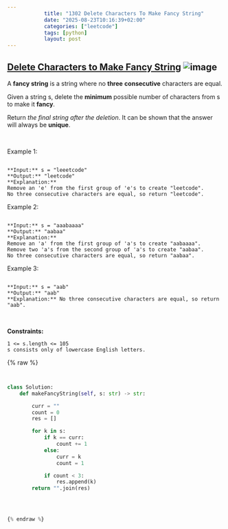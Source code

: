 ```yaml
---
            title: "1302 Delete Characters To Make Fancy String"
            date: "2025-08-23T10:16:39+02:00"
            categories: ["leetcode"]
            tags: [python]
            layout: post
---
```

            
## [Delete Characters to Make Fancy String](https://leetcode.com/problems/delete-characters-to-make-fancy-string) ![image](https://img.shields.io/badge/Difficulty-Easy-brightgreen)

A **fancy string** is a string where no **three** **consecutive** characters are equal.

Given a string s, delete the **minimum** possible number of characters from s to make it **fancy**.

Return *the final string after the deletion*. It can be shown that the answer will always be **unique**.

 

Example 1:

```

**Input:** s = "leeetcode"
**Output:** "leetcode"
**Explanation:**
Remove an 'e' from the first group of 'e's to create "leetcode".
No three consecutive characters are equal, so return "leetcode".

```

Example 2:

```

**Input:** s = "aaabaaaa"
**Output:** "aabaa"
**Explanation:**
Remove an 'a' from the first group of 'a's to create "aabaaaa".
Remove two 'a's from the second group of 'a's to create "aabaa".
No three consecutive characters are equal, so return "aabaa".

```

Example 3:

```

**Input:** s = "aab"
**Output:** "aab"
**Explanation:** No three consecutive characters are equal, so return "aab".

```

 

**Constraints:**

	1 <= s.length <= 105
	s consists only of lowercase English letters.

{% raw %}


```python


class Solution:
    def makeFancyString(self, s: str) -> str:

        curr = ""
        count = 0
        res = []

        for k in s:
            if k == curr:
                count += 1
            else:
                curr = k
                count = 1

            if count < 3:
                res.append(k)
        return "".join(res)

        


{% endraw %}
```
